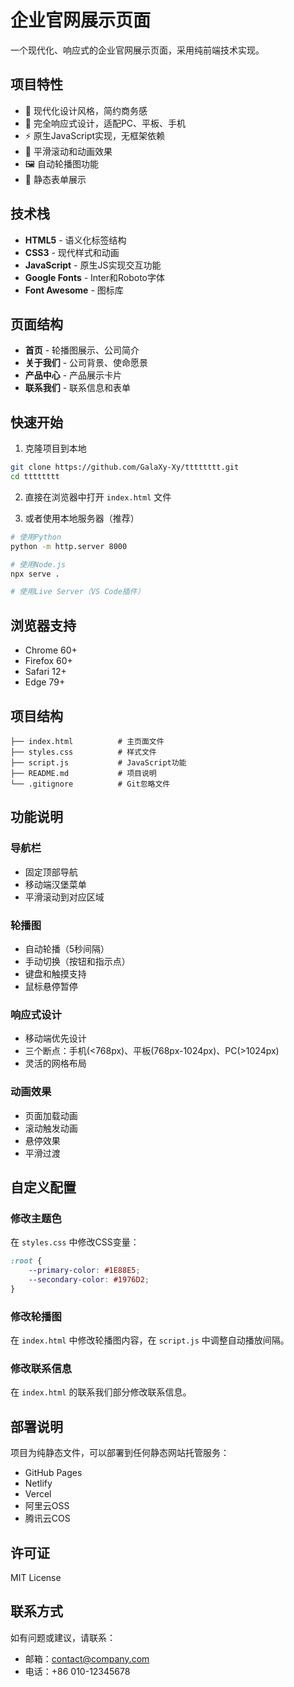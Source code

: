 # 企业官网展示页面

一个现代化、响应式的企业官网展示页面，采用纯前端技术实现。

## 项目特性

- 🎨 现代化设计风格，简约商务感
- 📱 完全响应式设计，适配PC、平板、手机
- ⚡ 原生JavaScript实现，无框架依赖
- 🎯 平滑滚动和动画效果
- 🖼️ 自动轮播图功能
- 📝 静态表单展示

## 技术栈

- **HTML5** - 语义化标签结构
- **CSS3** - 现代样式和动画
- **JavaScript** - 原生JS实现交互功能
- **Google Fonts** - Inter和Roboto字体
- **Font Awesome** - 图标库

## 页面结构

- **首页** - 轮播图展示、公司简介
- **关于我们** - 公司背景、使命愿景
- **产品中心** - 产品展示卡片
- **联系我们** - 联系信息和表单

## 快速开始

1. 克隆项目到本地
```bash
git clone https://github.com/GalaXy-Xy/tttttttt.git
cd tttttttt
```

2. 直接在浏览器中打开 `index.html` 文件

3. 或者使用本地服务器（推荐）
```bash
# 使用Python
python -m http.server 8000

# 使用Node.js
npx serve .

# 使用Live Server（VS Code插件）
```

## 浏览器支持

- Chrome 60+
- Firefox 60+
- Safari 12+
- Edge 79+

## 项目结构

```
├── index.html          # 主页面文件
├── styles.css          # 样式文件
├── script.js           # JavaScript功能
├── README.md           # 项目说明
└── .gitignore          # Git忽略文件
```

## 功能说明

### 导航栏
- 固定顶部导航
- 移动端汉堡菜单
- 平滑滚动到对应区域

### 轮播图
- 自动轮播（5秒间隔）
- 手动切换（按钮和指示点）
- 键盘和触摸支持
- 鼠标悬停暂停

### 响应式设计
- 移动端优先设计
- 三个断点：手机(<768px)、平板(768px-1024px)、PC(>1024px)
- 灵活的网格布局

### 动画效果
- 页面加载动画
- 滚动触发动画
- 悬停效果
- 平滑过渡

## 自定义配置

### 修改主题色
在 `styles.css` 中修改CSS变量：
```css
:root {
    --primary-color: #1E88E5;
    --secondary-color: #1976D2;
}
```

### 修改轮播图
在 `index.html` 中修改轮播图内容，在 `script.js` 中调整自动播放间隔。

### 修改联系信息
在 `index.html` 的联系我们部分修改联系信息。

## 部署说明

项目为纯静态文件，可以部署到任何静态网站托管服务：

- GitHub Pages
- Netlify
- Vercel
- 阿里云OSS
- 腾讯云COS

## 许可证

MIT License

## 联系方式

如有问题或建议，请联系：
- 邮箱：contact@company.com
- 电话：+86 010-12345678
